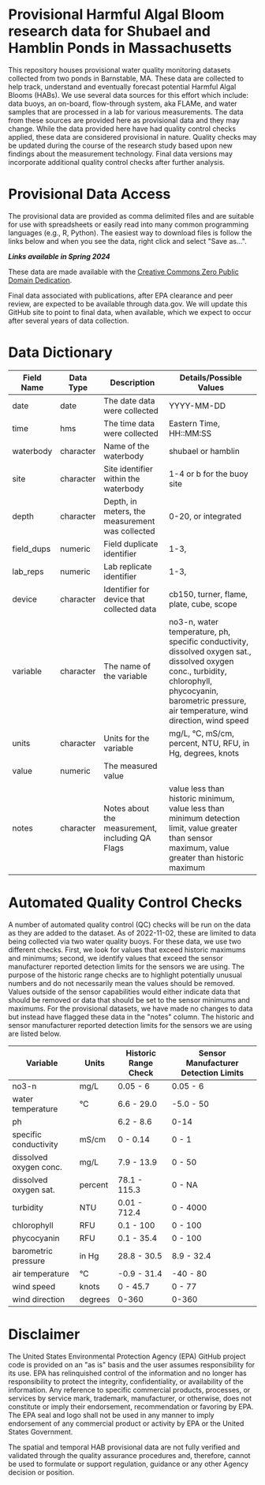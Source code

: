 
# Provisional Harmful Algal Bloom research data for Shubael and Hamblin Ponds in Massachusetts

<!-- badges: start -->
<!-- badges: end -->

This repository houses provisional water quality monitoring datasets collected 
from two ponds in Barnstable, MA.  These data are collected to help track, 
understand and eventually forecast potential Harmful Algal Blooms (HABs).  We
use several data sources for this effort which include: data buoys, an on-board,
flow-through system, aka FLAMe, and water samples that are processed in a lab
for various measurements.  The data from these sources are provided here as 
provisional data and they may change. While the data provided here have had quality control checks applied, these data are considered provisional in nature. Quality checks may be updated during the course of the research study based upon new findings about the measurement technology. Final data versions may incorporate additional quality control checks after further analysis.

# Provisional Data Access

The provisional data are provided as comma delimited files and are suitable for 
use with spreadsheets or easily read into many common programming languages 
(e.g., R, Python).  The easiest way to download files is follow the 
links below and when you see the data, right click and  select "Save as...".

***Links available in Spring 2024***

These data are made available with the [Creative Commons Zero Public Domain Dedication](LICENSE.md).

Final data associated with publications, after EPA clearance and peer review, are expected to be available through data.gov. We will update this GitHub site to point to final data, when available, which we expect to occur after several years of data collection.

# Data Dictionary

| Field Name| Data Type| Description                                     |Details/Possible Values|
|-----------|----------|-------------------------------------------------|-----------------------|
| date      | date     | The date data were collected                     |YYYY-MM-DD             |
| time      | hms      | The time data were collected                     |Eastern Time, HH::MM:SS|
| waterbody | character| Name of the waterbody                           |shubael or hamblin     |
| site      | character| Site identifier within the waterbody            |1-4 or b for the buoy site|
| depth     | character| Depth, in meters, the measurement was collected |0-20, or integrated    |
| field_dups| numeric  | Field duplicate identifier                      |1-3,                   |
| lab_reps  | numeric  | Lab replicate identifier                        |1-3,                   |  
| device    | character| Identifier for device that collected data       |cb150, turner, flame, plate, cube, scope|
| variable  | character| The name of the variable                        |no3-n, water temperature, ph, specific conductivity, dissolved oxygen sat., dissolved oxygen conc., turbidity, chlorophyll, phycocyanin, barometric pressure, air temperature, wind direction, wind speed|
| units     | character| Units for the variable                          |mg/L, °C, mS/cm, percent, NTU, RFU, in Hg, degrees, knots|
| value     | numeric  | The measured value                              ||
| notes     | character| Notes about the measurement, including QA Flags |value less than historic minimum, value less than minimum detection limit, value greater than sensor maximum, value greater than historic maximum|

# Automated Quality Control Checks

A number of automated quality control (QC) checks will be run on the data as they are added to the dataset.  As of 2022-11-02, these are limited to data being collected via two water quality buoys.  For these data, we use two different checks.  First, we look for values that exceed historic maximums and minimums; second, we identify values that exceed the sensor manufacturer reported detection limits for the sensors we are using.  The purpose of the historic range checks are to highlight potentially unusual numbers and do not necessarily mean the values should be removed.  Values outside of the sensor capabilities would either indicate data that should be removed or data that should be set to the sensor minimums and maximums.  For the provisional datasets, we have made no changes to data but instead have flagged these data in the "notes" column.  The historic and sensor manufacturer reported detection limits for the sensors we are using are listed below.

| Variable             | Units  | Historic Range Check | Sensor Manufacturer Detection Limits |
|----------------------|--------|----------------------|------------------|
|no3-n                 | mg/L   | 0.05 - 6             | 0.05 - 6         |
|water temperature     | °C     | 6.6 - 29.0           | -5.0 - 50        |
|ph                    |        | 6.2 - 8.6            | 0-14             |
|specific conductivity | mS/cm  | 0 - 0.14             | 0 - 1            |
|dissolved oxygen conc.| mg/L   | 7.9 - 13.9           | 0 - 50           |
|dissolved oxygen sat. | percent| 78.1 - 115.3         | 0 - NA           |
|turbidity             | NTU    | 0.01 - 712.4         | 0 - 4000         |
|chlorophyll           | RFU    | 0.1 - 100            | 0 - 100          |
|phycocyanin           | RFU    | 0.1 - 35.4           | 0 - 100          |
|barometric pressure   | in Hg  | 28.8 - 30.5          | 8.9 - 32.4       |
|air temperature       | °C     | -0.9 - 31.4          | -40 - 80         |
|wind speed            | knots  | 0 - 45.7             | 0 - 77           |
|wind direction        | degrees| 0-360                | 0-360            |

# Disclaimer

The United States Environmental Protection Agency (EPA) GitHub project code is provided on an "as is" basis and the user assumes responsibility for its use.  EPA has relinquished control of the information and no longer has responsibility to protect the integrity, confidentiality, or availability of the information.  Any reference to specific commercial products, processes, or services by service mark, trademark, manufacturer, or otherwise, does not constitute or imply their endorsement, recommendation or favoring by EPA.  The EPA seal and logo shall not be used in any manner to imply endorsement of any commercial product or activity by EPA or the United States Government.

The spatial and temporal HAB provisional data are not fully verified and validated through the quality assurance procedures and, therefore, cannot be used to formulate or support regulation, guidance or any other Agency decision or position.